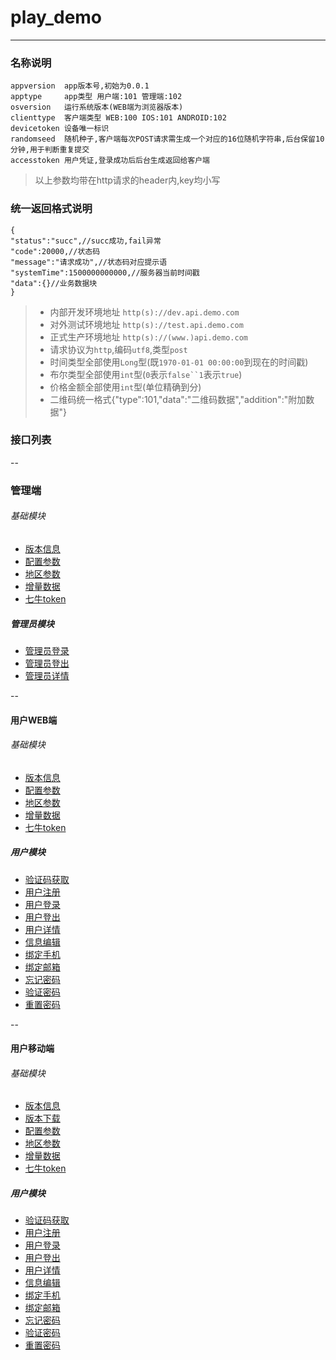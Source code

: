 # play_demo
---
### 名称说明
```
appversion  app版本号,初始为0.0.1
apptype     app类型 用户端:101 管理端:102 
osversion   运行系统版本(WEB端为浏览器版本)
clienttype  客户端类型 WEB:100 IOS:101 ANDROID:102
devicetoken 设备唯一标识
randomseed  随机种子,客户端每次POST请求需生成一个对应的16位随机字符串,后台保留10分钟,用于判断重复提交
accesstoken 用户凭证,登录成功后后台生成返回给客户端
```
> 以上参数均带在http请求的header内,key均小写

### 统一返回格式说明
```
{
"status":"succ",//succ成功,fail异常
"code":20000,//状态码
"message":"请求成功",//状态码对应提示语
"systemTime":1500000000000,//服务器当前时间戳
"data":{}//业务数据块
}
```
>+ 内部开发环境地址 `http(s)://dev.api.demo.com` 
>+ 对外测试环境地址 `http(s)://test.api.demo.com`
>+ 正式生产环境地址 `http(s)://(www.)api.demo.com`
>+ 请求协议为`http`,编码`utf8`,类型`post`<br/>
>+ 时间类型全部使用`Long`型(既`1970-01-01 00:00:00`到现在的时间戳)<br/>
>+ 布尔类型全部使用`int`型(`0`表示`false``1`表示`true`)<br/>
>+ 价格金额全部使用`int`型(单位精确到分)<br/>
>+ 二维码统一格式{"type":101,"data":"二维码数据","addition":"附加数据"}

### 接口列表

--
### 管理端 

###### 基础模块
* [版本信息](/admin/version?doc)
* [配置参数](/admin/configData?doc)
* [地区参数](/admin/areaData?doc)
* [增量数据](/admin/incrementData?doc)
* [七牛token](/admin/qiniu/uptoken?doc)

##### 管理员模块
* [管理员登录](/admin/admin/login?doc)
* [管理员登出](/admin/admin/logout?doc)
* [管理员详情](/admin/admin/info?doc)

--
#### 用户WEB端

###### 基础模块
* [版本信息](/user/version?doc)
* [配置参数](/user/configData?doc)
* [地区参数](/user/areaData?doc)
* [增量数据](/user/incrementData?doc)
* [七牛token](/user/qiniu/uptoken?doc)

##### 用户模块
* [验证码获取](/user/person/captcha?doc)
* [用户注册](/user/person/regist?doc)
* [用户登录](/user/person/login?doc)
* [用户登出](/user/person/logout?doc)
* [用户详情](/user/person/info?doc)
* [信息编辑](/user/person/edit?doc)
* [绑定手机](/user/person/phone/bind?doc)
* [绑定邮箱](/user/person/email/bind?doc)
* [忘记密码](/user/person/password/forget?doc)
* [验证密码](/user/person/password/validate?doc)
* [重置密码](/user/person/password/reset?doc)

--
#### 用户移动端

###### 基础模块
* [版本信息](/user/mobile/version?doc)
* [版本下载](/user/mobile/download?doc)
* [配置参数](/user/mobile/configData?doc)
* [地区参数](/user/mobile/areaData?doc)
* [增量数据](/user/mobile/incrementData?doc)
* [七牛token](/user/mobile/qiniu/uptoken?doc)

##### 用户模块
* [验证码获取](/user/mobile/person/captcha?doc)
* [用户注册](/user/mobile/person/regist?doc)
* [用户登录](/user/mobile/person/login?doc)
* [用户登出](/user/mobile/person/logout?doc)
* [用户详情](/user/mobile/person/info?doc)
* [信息编辑](/user/mobile/person/edit?doc)
* [绑定手机](/user/mobile/person/phone/bind?doc)
* [绑定邮箱](/user/mobile/person/email/bind?doc)
* [忘记密码](/user/mobile/person/password/forget?doc)
* [验证密码](/user/mobile/person/password/validate?doc)
* [重置密码](/user/mobile/person/password/reset?doc)